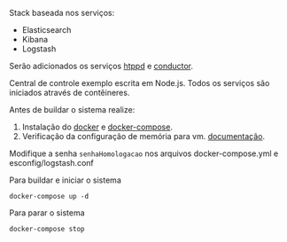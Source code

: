 Stack baseada nos serviços:
 - Elasticsearch
 - Kibana
 - Logstash
 
Serão adicionados os serviços [htppd](https://hub.docker.com/_/httpd) e [conductor](https://netflix.github.io/conductor/).
 
Central de controle exemplo escrita em Node.js. Todos os serviços são iniciados através de contêineres.

Antes de buildar o sistema realize:
1. Instalação do [docker](https://docs.docker.com/install/linux/docker-ce/ubuntu/) e [docker-compose](https://docs.docker.com/compose/install/#install-compose).
2. Verificação da configuração de memória para vm. [documentação](https://www.elastic.co/guide/en/elasticsearch/reference/current/vm-max-map-count.html). 

Modifique a senha `senhaHomologacao` nos arquivos docker-compose.yml e esconfig/logstash.conf

Para buildar e iniciar o sistema
```
docker-compose up -d
```

Para parar o sistema
```
docker-compose stop
```
